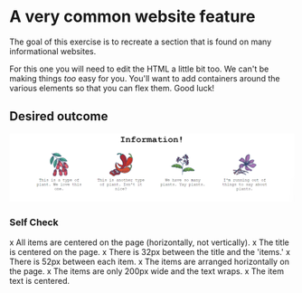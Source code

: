 # A very common website feature

The goal of this exercise is to recreate a section that is found on many informational websites.

For this one you will need to edit the HTML a little bit too. We can't be making things _too_ easy for you. You'll want to add containers around the various elements so that you can flex them. Good luck!

## Desired outcome

![desired outcome](./desired-outcome.png)

### Self Check

x All items are centered on the page (horizontally, not vertically).
x The title is centered on the page.
x There is 32px between the title and the 'items.'
x There is 52px between each item.
x The items are arranged horizontally on the page.
x The items are only 200px wide and the text wraps.
x The item text is centered.
